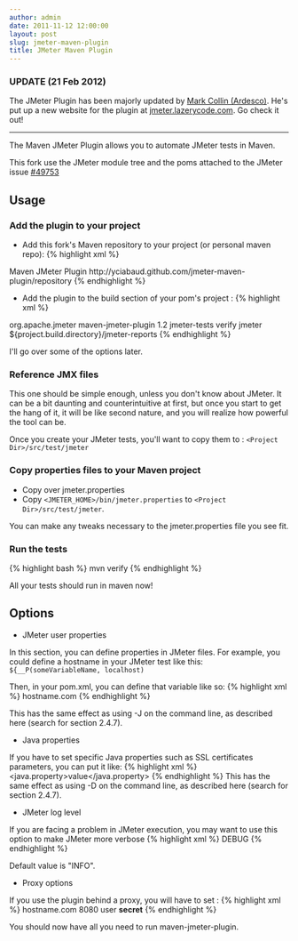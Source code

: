 ```yaml
---
author: admin
date: 2011-11-12 12:00:00
layout: post
slug: jmeter-maven-plugin
title: JMeter Maven Plugin
---
```


### UPDATE (21 Feb 2012)

The JMeter Plugin has been majorly updated by [Mark Collin (Ardesco)](https://github.com/Ardesco).  He's put up a new website for the plugin at [jmeter.lazerycode.com](http://jmeter.lazerycode.com/).  Go check it out!

<hr>

The Maven JMeter Plugin allows you to automate JMeter tests in Maven.

This fork use the JMeter module tree and the poms attached to the JMeter issue [#49753](https://issues.apache.org/bugzilla/show_bug.cgi?id=49753)


Usage
-----

### Add the plugin to your project

* Add this fork's Maven repository to your project (or personal maven repo):
{% highlight xml %}
<repository>
	<id>Maven JMeter Plugin</id>
	<url>http://yciabaud.github.com/jmeter-maven-plugin/repository</url>
</repository>
{% endhighlight %}

* Add the plugin to the build section of your pom's project :
{% highlight xml %}

<plugin>
	<groupId>org.apache.jmeter</groupId>
	<artifactId>maven-jmeter-plugin</artifactId>
	<version>1.2</version>
	<executions>
		<execution>
			<id>jmeter-tests</id>
			<phase>verify</phase>
			<goals>
				<goal>jmeter</goal>
			</goals>
		</execution>
	</executions>
	<configuration>
		<reportDir>${project.build.directory}/jmeter-reports</reportDir>
		<jmeterUserProperties>
			<!-- for user properites -->
		</jmeterUserProperties>
	</configuration>
</plugin>
{% endhighlight %}

I'll go over some of the options later.

### Reference JMX files

This one should be simple enough, unless you don't know about JMeter.  It can be a bit daunting and counterintuitive at first, but once you start to get the hang of it, it will be like second nature, and you will realize how powerful the tool can be.

Once you create your JMeter tests, you'll want to copy them to : `<Project Dir>/src/test/jmeter`

### Copy properties files to your Maven project

* Copy over jmeter.properties
* Copy `<JMETER_HOME>/bin/jmeter.properties` to `<Project Dir>/src/test/jmeter`.  

You can make any tweaks necessary to the jmeter.properties file you see fit.

### Run the tests
{% highlight bash %}
mvn verify
{% endhighlight %}

All your tests should run in maven now!

Options
-------

* JMeter user properties

In this section, you can define properties in JMeter files.  For example, you could define a hostname in your JMeter test like this: `${__P(someVariableName, localhost)`

Then, in your pom.xml, you can define that variable like so:
{% highlight xml %}
<jmeterUserProperties>
	<someVariableName>hostname.com</someVariableName>
</jmeterUserProperties>
{% endhighlight %}

This has the same effect as using -J on the command line, as described here (search for section 2.4.7).

* Java properties

If you have to set specific Java properties such as SSL certificates parameters, you can put it like:
{% highlight xml %}
<jmeterJavaProperties>
	<java.property>value</java.property>
</jmeterJavaProperties>
{% endhighlight %}
This has the same effect as using -D on the command line, as described here (search for section 2.4.7).
		
* JMeter log level

If you are facing a problem in JMeter execution, you may want to use this option to make JMeter more verbose
{% highlight xml %}
<jmeterLogLevel>DEBUG</jmeterLogLevel>
{% endhighlight %}
		
Default value is "INFO".

* Proxy options

If you use the plugin behind a proxy, you will have to set :
{% highlight xml %}
<proxyHost>hostname.com</proxyHost>
<proxyHost>8080</proxyHost>
<proxyUsername>user</proxyUsername>
<proxyPassword>****secret****</proxyPassword>
{% endhighlight %}
	
You should now have all you need to run maven-jmeter-plugin.
